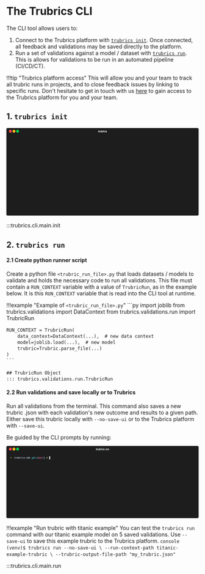 # The Trubrics CLI

The CLI tool allows users to:

1. Connect to the Trubrics platform with [`trubrics init`](#1-trubrics-init). Once connected, all feedback and validations may be saved directly to the platform.
2. Run a set of validations against a model / dataset with [`trubrics run`](#2-trubrics-run). This is allows for validations to be run in an automated pipeline (CI/CD/CT).

!!!tip "Trubrics platform access"
    This will allow you and your team to track all trubric runs in projects, and to close feedback issues by linking to specific runs. Don't hesitate to get in touch with us [here](https://trubrics.com/demo/) to gain access to the Trubrics platform for you and your team.


## 1. `trubrics init`

<p align="center"><img src="../assets/trubrics-init.gif"/></p>

:::trubrics.cli.main.init

## 2. `trubrics run`

#### 2.1 Create python runner script

Create a python file `<trubric_run_file>.py` that loads datasets / models to validate and holds the necessary code to run all validations. This file must contain a `RUN_CONTEXT` variable with a value of `TrubricRun`, as in the example below. It is this `RUN_CONTEXT` variable that is read into the CLI tool at runtime.

!!!example "Example of `<trubric_run_file>.py`"
    ```py
    import joblib
    from trubrics.validations import DataContext
    from trubrics.validations.run import TrubricRun

    RUN_CONTEXT = TrubricRun(
        data_context=DataContext(...),  # new data context
        model=joblib.load(...),  # new model
        trubric=Trubric.parse_file(...)
    )
    ```

    ## TrubricRun Object
    ::: trubrics.validations.run.TrubricRun

#### 2.2 Run validations and save locally or to Trubrics

Run all validations from the terminal. This command also saves a new trubric .json with each validation's new outcome and results to a given path. Either save this trubric locally with `--no-save-ui` or to the Trubrics platform with `--save-ui`.

Be guided by the CLI prompts by running:

<p align="center"><img src="../assets/trubrics-run.gif"/></p>

!!!example "Run trubric with titanic example"
    You can test the `trubrics run` command with our titanic example model on 5 saved validations.
    Use `--save-ui` to save this example trubric to the Trubrics platform.
    ```console
    (venv)$ trubrics run --no-save-ui \
    --run-context-path titanic-example-trubric \
    --trubric-output-file-path "my_trubric.json"
    ```


:::trubrics.cli.main.run
